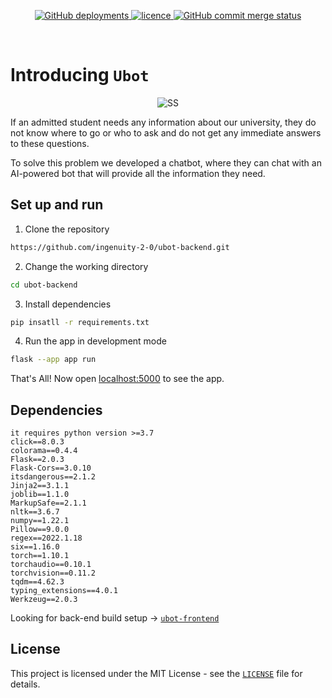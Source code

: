 <p align="center">
<a href="" target="blank">
<img alt="GitHub deployments" src="https://img.shields.io/github/deployments/shahriarshafin/ubot/production?label=vercel&logo=vercel&logoColor=vercel&style=flat-square">
</a>
<a href="https://github.com/shahriarshafin/ubot/blob/master/LICENSE" target="blank">
<img src="https://img.shields.io/badge/License-MIT-blue?style=flat-square" alt="licence" />
</a>
<a href="https://github.com/shahriarshafin/softavia/commits/master" target="blank">
<img alt="GitHub commit merge status" src="https://img.shields.io/github/commit-status/shahriarshafin/softavia/master/efc47576d96123509711d275c6fe613a3bfe4b94?style=flat-square"/>
</a>
</p>

<br/>

# Introducing `Ubot`

<p align="center">
    <img src="https://github.com/shahriarshafin/ubot/raw/master/assets/images/screenshot.png" alt="SS" width="" height="">
</p>

If an admitted student needs any information about our university, they do not know where to go or who to ask and do not get any immediate answers to these questions.

To solve this problem we developed a chatbot, where they can chat with an AI-powered bot that will provide all the information they need.

## Set up and run

1. Clone the repository

```bash
https://github.com/ingenuity-2-0/ubot-backend.git
```

2. Change the working directory

```bash
cd ubot-backend
```

3. Install dependencies

```bash
pip insatll -r requirements.txt
```

4. Run the app in development mode

```bash
flask --app app run
```

That's All! Now open [localhost:5000](http://localhost:5000/) to see the app.

## Dependencies

```
it requires python version >=3.7
click==8.0.3
colorama==0.4.4
Flask==2.0.3
Flask-Cors==3.0.10
itsdangerous==2.1.2
Jinja2==3.1.1
joblib==1.1.0
MarkupSafe==2.1.1
nltk==3.6.7
numpy==1.22.1
Pillow==9.0.0
regex==2022.1.18
six==1.16.0
torch==1.10.1
torchaudio==0.10.1
torchvision==0.11.2
tqdm==4.62.3
typing_extensions==4.0.1
Werkzeug==2.0.3

```

Looking for back-end build setup -> [`ubot-frontend`](https://github.com/ingenuity-2-0/ubot_frontend)

## License

This project is licensed under the MIT License - see the [`LICENSE`](LICENSE) file for details.
